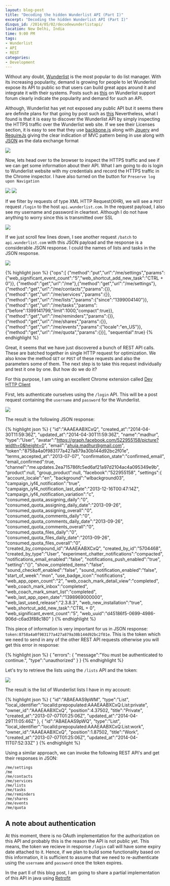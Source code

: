```yaml
---
layout: blog-post
title: "Decoding the hidden Wunderlist API (Part I)"
excerpt: "Decoding the hidden Wunderlist API (Part I)"
disqus_id: /2014/05/02/decodewunderlistapi/
location: New Delhi, India
time: 9:00 PM
tags:
- Wunderlist
- API
- REST
categories:
- Development
---
```


Without any doubt, [Wunderlist](https://www.wunderlist.com) is the most popular to do list manager. With its increasing popularity, demand is growing for people to let Wunderlist expose 
its API to public so that users can build great apps around it and integrate it with their systems. Posts such as [this](https://wunderlist.uservoice.com/forums/136230-wunderlist-feature-requests/suggestions/2378704-developers-api) on Wunderlist support forum clearly indicate the popularity and demand for such an API.

Although, Wunderlist has yet not exposed any public API but it seems there are definite plans for that going by post such as [this](http://techcrunch.com/2013/11/12/to-do-app-wunderlist-confirms-19m-series-b-and-expands-to-the-us-while-sequoia-heads-into-germany/)
Nevertheless, what I found is that it is easy to discover the Wunderlist API by simply inspecting the HTTPS traffic over the Wunderlist web site. If we see their Licenses section, it is easy to see that they 
use [backbone.js](http://backbonejs.org/) along with [Jquery](http://jquery.com/) and [RequireJs](http://requirejs.org/) giving the clear indication of MVC pattern being in use along with [JSON]() as the data exchange format

![](/images/Blog/screenshot.1.png)

Now, lets head over to the browser to inspect the HTTPS traffic and see if we can get some information about their API. What I am going to do is login to Wunderlist website with my credentials and record the 
HTTPS traffic in the Chrome inspector. I have also turned on the button for `Preserve log upon Navigation`

![](/images/Blog/screenshot.2.png)
![](/images/Blog/screenshot.3.png)

If we filter by requests of type XML HTTP Request(XHR), we will see a `POST` request `/login` to the host `api.wunderlist.com`. In the request payload, I also see my username and password in cleartext. Although
I do not have anything to worry since this is transmitted over SSL

![](/images/Blog/screenshot.4.png)

If we just scroll few lines down, I see another request `/batch` to `api.wunderlist.com` with this JSON payload and the response is a considerable JSON response. I could the names of lists and tasks in the JSON response.

![](/images/Blog/screenshot.5.png)

{% highlight json %}
{"ops":[
{"method":"put","url":"/me/settings","params":{"web_significant_event_count":"5","web_shortcut_add_new_task":"CTRL + 0"}},
{"method":"get","url":"/me"},{"method":"get","url":"/me/settings"},
{"method":"get","url":"/me/contacts","params":{}},
{"method":"get","url":"/me/services","params":{}},
{"method":"get","url":"/me/lists","params":{"since":"1399004140"}},
{"method":"get","url":"/me/tasks","params":{"before":1399141799,"limit":1000,"compact":true}},
{"method":"get","url":"/me/reminders","params":{}},
{"method":"get","url":"/me/shares","params":{}},
{"method":"get","url":"/me/events","params":{"locale":"en_US"}},
{"method":"get","url":"/me/quota","params":{}}],
"sequential":true}
{% endhighlight %}

Great, it seems that we have just discovered a bunch of REST API calls. These are batched together in single HTTP request for optimization. We also know the method `GET` or `POST` of these requests and also the parameters some of them. The next step is to take this request individually and test it one by one. But how do we do it?

For this purpose, I am using an excellent Chrome extension called [Dev HTTP Client](https://chrome.google.com/webstore/detail/dev-http-client/aejoelaoggembcahagimdiliamlcdmfm?hl=en)

First, lets authenticate ourselves using the `/login` API. This will be a post request containing the `username` and `password` for the Wunderlist.

[![](/images/Blog/screenshot.7.png)](/images/Blog/screenshot.7.png)

The result is the following JSON response:

{% highlight json %}
{
"id":"AAAEAABXCxQ",
"created_at":"2014-04-30T11:59:36Z",
"updated_at":"2014-04-30T11:59:36Z",
"name":"madhur",
"type":"User",
"avatar":"https://graph.facebook.com/522955158/picture?width=0&height=0",
"email":"ahuja.madhur@gmail.com",
"token":"8758a4a0f983177a427a879a30b144d92bc2f01e",
"terms_accepted_at":"2013-07-07",
"confirmation_state":"confirmed_email",
"email_confirmed":true,
"channel":"me.updates.2ea715786fc5ed6af21a97d2104ac4a095349e9b",
"product":null,
"group_product":null,
"facebook":"522955158",
"settings":{
"account_locale":"en",
"background":"wlbackground03",
"campaign_iyf4_notification":"true",
"campaign_iyf4_notification_last_date":"2013-12-16T00:47:14Z",
"campaign_iyf4_notification_variation":"c",
"consumed_quota_assigning_daily":"0",
"consumed_quota_assigning_daily_date":"2013-09-26",
"consumed_quota_assigning_overall":"0",
"consumed_quota_comments_daily":"0",
"consumed_quota_comments_daily_date":"2013-09-26",
"consumed_quota_comments_overall":"0",
"consumed_quota_files_daily":"0",
"consumed_quota_files_daily_date":"2013-09-26",
"consumed_quota_files_overall":"0",
"created_by_compound_id":"AAAEAABXCxQ",
"created_by_id":"5704468",
"created_by_type":"User",
"experiment_chatter_notifications":"compacted",
"notifications_email_enabled":"false",
"notifications_push_enabled":"true",
"setting":"{}",
"show_completed_items":"false",
"sound_checkoff_enabled":"false",
"sound_notification_enabled":"false",
"start_of_week":"mon",
"use_badge_icon":"notifications",
"web_app_open_count":"2",
"web_coach_mark_detail_view":"completed",
"web_coach_mark_inbox":"completed",
"web_coach_mark_smart_list":"completed",
"web_last_app_open_date":"1398969000000",
"web_last_used_release":"2.3.8.3",
"web_new_installation":"true",
"web_shortcut_add_new_task":"CTRL + 0",
"web_significant_event_count":"5",
"web_uuid":"d45186f5-0699-4986-906d-c6ad3f88c180"
}
{% endhighlight %}

This piece of information is very important for us in JSON response: `token:8758a4a0f983177a427a879a30b144d92bc2f01e`. This is the token which we need to send in 
any of the other REST API requests otherwise you will get this error in response:


{% highlight json %}
{
"errors":
	{
	"message":"You must be authenticated to continue.",
	"type":"unauthorized"
	}
}
{% endhighlight %}


Let's try to retrieve the lists using the `/lists` API and the token:

[![](/images/Blog/screenshot.8.png)](/images/Blog/screenshot.8.png)

The result is the list of Wunderlist lists I have in my account:


{% highlight json %}
	{
	"id":"ABAEAAS9pWM",
	"type":"List",
	"local_identifier":"localId:prepopulated:AAAEAABXCxQ:List:private",
	"owner_id":"AAAEAABXCxQ",
	"position":4.37502,
	"title":"Private",
	"created_at":"2013-07-07T01:25:06Z",
	"updated_at":"2014-04-29T11:05:46Z"
	},
	{
	"id":"ABAEAAS9pWQ",
	"type":"List",
	"local_identifier":"localId:prepopulated:AAAEAABXCxQ:List:work",
	"owner_id":"AAAEAABXCxQ",
	"position":1.87502,
	"title":"Work",
	"created_at":"2013-07-07T01:25:06Z",
	"updated_at":"2014-04-11T07:52:33Z"
	}
{% endhighlight %}

Using a similar approach, we can invoke the following REST API's and get their responses in JSON:

`/me/settings`  
`/me`  
`/me/contacts`  
`/me/services`  
`/me/lists`  
`/me/tasks`  
`/me/reminders`  
`/me/shares`  
`/me/events`  
`/me/quota`  

## A note about authentication ##

At this moment, there is no OAuth implementation for the authorization on this API and probably this is the reason the API is not public yet.
This means, the token we recieve in response `/login` call will have some expiry date attached to it. Hence, if we plan to build some functionality based on this information,
it is sufficient to assume that we need to re-authenticate using the `username` and `password` once the token expires.

In the part II of this blog post, I am going to share a partial implementation of this API in java using [Retrofit](http://square.github.io/retrofit/)
